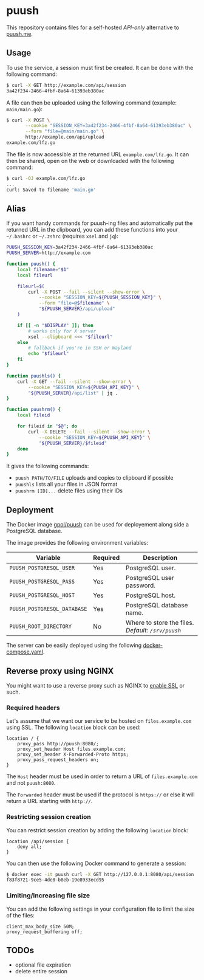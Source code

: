 # puush

This repository contains files for a self-hosted _API-only_ alternative to [puush.me](https://puush.me/).

## Usage

To use the service, a session must first be created. It can be done with the following command:

```bash
$ curl -X GET http://example.com/api/session
3a42f234-2466-4fbf-8a64-61393eb380ac
```

A file can then be uploaded using the following command (example: `main/main.go`):

```bash
$ curl -X POST \
       --cookie "SESSION_KEY=3a42f234-2466-4fbf-8a64-61393eb380ac" \
       --form "file=@main/main.go" \
       http://example.com/api/upload
example.com/lfz.go
```

The file is now accessible at the returned URL `example.com/lfz.go`. It can then be shared, open
on the web or downloaded with the following command:

```bash
$ curl -OJ example.com/lfz.go
...
curl: Saved to filename 'main.go'
```

## Alias

If you want handy commands for puush-ing files and automatically put the returned URL in the
clipboard, you can add these functions into your `~/.bashrc` or `~/.zshrc` (requires `xsel` and
`jq`):

```bash
PUUSH_SESSION_KEY=3a42f234-2466-4fbf-8a64-61393eb380ac
PUUSH_SERVER=http://example.com

function puush() {
    local filename="$1"
    local fileurl

    fileurl=$(
        curl -X POST --fail --silent --show-error \
            --cookie "SESSION_KEY=${PUUSH_SESSION_KEY}" \
            --form "file=@$filename" \
            "${PUUSH_SERVER}/api/upload"
    )

    if [[ -n "$DISPLAY" ]]; then
        # works only for X server
        xsel --clipboard <<< "$fileurl"
    else
        # fallback if you're in SSH or Wayland
        echo "$fileurl"
    fi
}

function puushls() {
    curl -X GET --fail --silent --show-error \
        --cookie "SESSION_KEY=${PUUSH_API_KEY}" \
        "${PUUSH_SERVER}/api/list" | jq .
}

function puushrm() {
    local fileid

    for fileid in "$@"; do
        curl -X DELETE --fail --silent --show-error \
            --cookie "SESSION_KEY=${PUUSH_API_KEY}" \
            "${PUUSH_SERVER}/$fileid"
    done
}
```

It gives the following commands:

* `puush PATH/TO/FILE` uploads and copies to clipboard if possible
* `puushls` lists all your files in JSON format
* `puushrm [ID]...` delete files using their IDs

## Deployment

The Docker image [gpol/puush](https://hub.docker.com/r/gpol/puush) can be used for deployement
along side a PostgreSQL database.

The image provides the following environment variables:

| Variable                    | Required | Description                                       |
| --------------------------- | -------- |-------------------------------------------------- |
| `PUUSH_POSTGRESQL_USER`     | Yes      | PostgreSQL user.                                  |
| `PUUSH_POSTGRESQL_PASS`     | Yes      | PostgreSQL user password.                         |
| `PUUSH_POSTGRESQL_HOST`     | Yes      | PostgreSQL host.                                  |
| `PUUSH_POSTGRESQL_DATABASE` | Yes      | PostgreSQL database name.                         |
| `PUUSH_ROOT_DIRECTORY`      | No       | Where to store the files. _Default: `/srv/puush`_ |

The server can be easily deployed using the following [docker-compose.yaml](docker-compose.yaml).

## Reverse proxy using NGINX

You might want to use a reverse proxy such as NGINX to [enable SSL](shorturl.at/mFOR8) or such.

### Required headers

Let's assume that we want our service to be hosted on `files.example.com` using SSL. The following
`location` block can be used:

```nginx
location / {
    proxy_pass http://puush:8080/;
    proxy_set_header Host files.example.com;
    proxy_set_header X-Forwarded-Proto https;
    proxy_pass_request_headers on;
}
```

The `Host` header must be used in order to return a URL of `files.example.com` and not `puush:8080`.

The `Forwarded` header must be used if the protocol is `https://` or else it will return a URL
starting with `http://`.

### Restricting session creation

You can restrict session creation by adding the following `location` block:

```nginx
location /api/session {
    deny all;
}
```

You can then use the following Docker command to generate a session:

```bash
$ docker exec -it puush curl -X GET http://127.0.0.1:8080/api/session
f83f8721-9ce5-4de8-b8eb-19e8933ecd95
```

### Limiting/Increasing file size

You can add the following settings in your configuration file to limit the size of the files:

```nginx
client_max_body_size 50M;
proxy_request_buffering off;
```

## TODOs

* optional file expiration
* delete entire session
